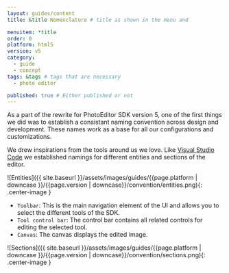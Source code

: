 ```yaml
---
layout: guides/content
title: &title Nomenclature # title as shown in the menu and

menuitem: *title
order: 0
platform: html5
version: v5
category:
  - guide
  - concept
tags: &tags # tags that are necessary
  - photo editor

published: true # Either published or not
---
```


As a part of the rewrite for PhotoEditor SDK version 5, one of the first things we did was to establish a consistant naming convention across design and development.
These names work as a base for all our configurations and customizations.

We drew inspirations from the tools around us we love. Like [Visual Studio Code](https://code.visualstudio.com/) we established namings for different entities and sections of the editor.

![Entities]({{ site.baseurl }}/assets/images/guides/{{page.platform | downcase }}/{{page.version | downcase}}/convention/entities.png){: .center-image }

* `Toolbar`: This is the main navigation element of the UI and allows you to select the different tools of the SDK.
* `Tool control bar`: The control bar contains all related controls for editing the selected tool.
* `Canvas`: The canvas displays the edited image.

![Sections]({{ site.baseurl }}/assets/images/guides/{{page.platform | downcase }}/{{page.version | downcase}}/convention/sections.png){: .center-image }
